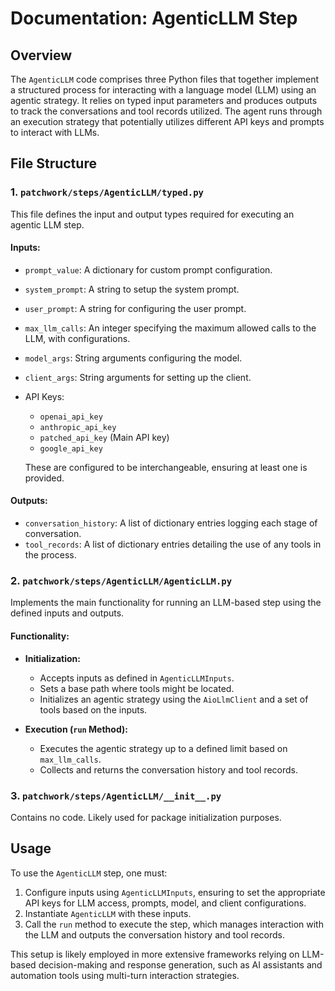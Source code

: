 # Documentation: AgenticLLM Step

## Overview

The `AgenticLLM` code comprises three Python files that together implement a structured process for interacting with a language model (LLM) using an agentic strategy. It relies on typed input parameters and produces outputs to track the conversations and tool records utilized. The agent runs through an execution strategy that potentially utilizes different API keys and prompts to interact with LLMs.

## File Structure

### 1. `patchwork/steps/AgenticLLM/typed.py`

This file defines the input and output types required for executing an agentic LLM step.

#### **Inputs:**

- `prompt_value`: A dictionary for custom prompt configuration.
- `system_prompt`: A string to setup the system prompt.
- `user_prompt`: A string for configuring the user prompt.
- `max_llm_calls`: An integer specifying the maximum allowed calls to the LLM, with configurations.
- `model_args`: String arguments configuring the model.
- `client_args`: String arguments for setting up the client.
- API Keys:
  - `openai_api_key`
  - `anthropic_api_key`
  - `patched_api_key` (Main API key)
  - `google_api_key`
  
  These are configured to be interchangeable, ensuring at least one is provided.

#### **Outputs:**

- `conversation_history`: A list of dictionary entries logging each stage of conversation.
- `tool_records`: A list of dictionary entries detailing the use of any tools in the process.

### 2. `patchwork/steps/AgenticLLM/AgenticLLM.py`

Implements the main functionality for running an LLM-based step using the defined inputs and outputs.

#### **Functionality:**

- **Initialization:**
  - Accepts inputs as defined in `AgenticLLMInputs`.
  - Sets a base path where tools might be located.
  - Initializes an agentic strategy using the `AioLlmClient` and a set of tools based on the inputs.

- **Execution (`run` Method):**
  - Executes the agentic strategy up to a defined limit based on `max_llm_calls`.
  - Collects and returns the conversation history and tool records.

### 3. `patchwork/steps/AgenticLLM/__init__.py`

Contains no code. Likely used for package initialization purposes.

## Usage

To use the `AgenticLLM` step, one must:

1. Configure inputs using `AgenticLLMInputs`, ensuring to set the appropriate API keys for LLM access, prompts, model, and client configurations.
2. Instantiate `AgenticLLM` with these inputs.
3. Call the `run` method to execute the step, which manages interaction with the LLM and outputs the conversation history and tool records. 

This setup is likely employed in more extensive frameworks relying on LLM-based decision-making and response generation, such as AI assistants and automation tools using multi-turn interaction strategies.
